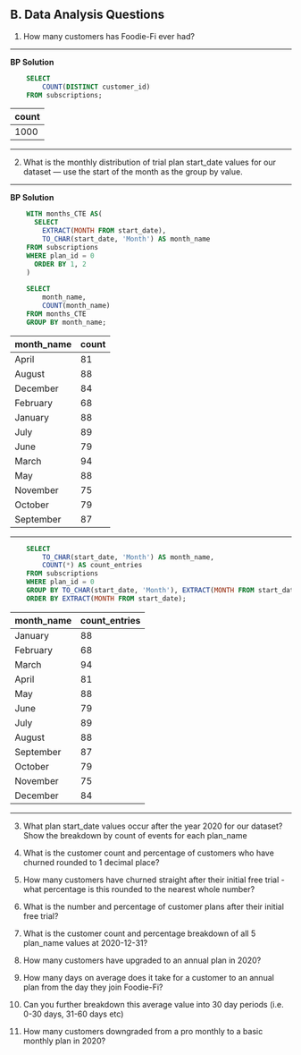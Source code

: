 ## B. Data Analysis Questions

1. How many customers has Foodie-Fi ever had?

---
**BP Solution**

```sql
    SELECT 
    	COUNT(DISTINCT customer_id) 
    FROM subscriptions;
```

| count |
| ----- |
| 1000  |
---

2. What is the monthly distribution of trial plan start_date values for our dataset — use the start of the month as the group by value.

---
**BP Solution**

```sql
    WITH months_CTE AS(
      SELECT 
      	EXTRACT(MONTH FROM start_date),
        TO_CHAR(start_date, 'Month') AS month_name
    FROM subscriptions
    WHERE plan_id = 0
      ORDER BY 1, 2
    )
    
    SELECT 
    	month_name,
    	COUNT(month_name) 
    FROM months_CTE
    GROUP BY month_name;
```

| month_name | count |
| ---------- | ----- |
| April      | 81    |
| August     | 88    |
| December   | 84    |
| February   | 68    |
| January    | 88    |
| July       | 89    |
| June       | 79    |
| March      | 94    |
| May        | 88    |
| November   | 75    |
| October    | 79    |
| September  | 87    |

---

```sql
    SELECT 
        TO_CHAR(start_date, 'Month') AS month_name,
        COUNT(*) AS count_entries
    FROM subscriptions
    WHERE plan_id = 0
    GROUP BY TO_CHAR(start_date, 'Month'), EXTRACT(MONTH FROM start_date)
    ORDER BY EXTRACT(MONTH FROM start_date);
```

| month_name | count_entries |
| ---------- | ------------- |
| January    | 88            |
| February   | 68            |
| March      | 94            |
| April      | 81            |
| May        | 88            |
| June       | 79            |
| July       | 89            |
| August     | 88            |
| September  | 87            |
| October    | 79            |
| November   | 75            |
| December   | 84            |

---

3. What plan start_date values occur after the year 2020 for our dataset? Show the breakdown by count of events for each plan_name

4. What is the customer count and percentage of customers who have churned rounded to 1 decimal place?

5. How many customers have churned straight after their initial free trial - what percentage is this rounded to the nearest whole number?

6. What is the number and percentage of customer plans after their initial free trial?

7. What is the customer count and percentage breakdown of all 5 plan_name values at 2020-12-31?

8. How many customers have upgraded to an annual plan in 2020?

9. How many days on average does it take for a customer to an annual plan from the day they join Foodie-Fi?

10. Can you further breakdown this average value into 30 day periods (i.e. 0-30 days, 31-60 days etc)

11. How many customers downgraded from a pro monthly to a basic monthly plan in 2020?
